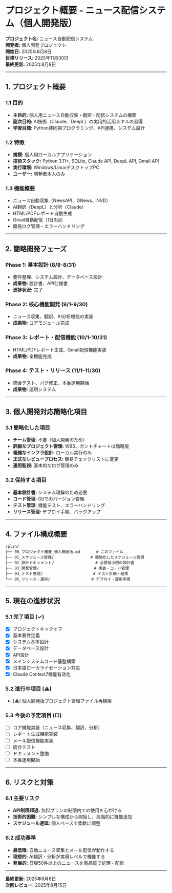 # プロジェクト概要 - ニュース配信システム（個人開発版）

**プロジェクト名:** ニュース自動配信システム  
**開発者:** 個人開発プロジェクト  
**開始日:** 2025年8月8日  
**目標リリース:** 2025年11月30日  
**最終更新:** 2025年8月8日

---

## 1. プロジェクト概要

### 1.1 目的
- **主目的:** 個人用ニュース自動収集・翻訳・配信システムの構築
- **副次目的:** AI技術（Claude、DeepL）の実用的活用スキルの習得
- **学習目標:** Python非同期プログラミング、API連携、システム設計

### 1.2 特徴
- **規模:** 個人用ローカルアプリケーション
- **技術スタック:** Python 3.11+, SQLite, Claude API, DeepL API, Gmail API
- **実行環境:** Windows/LinuxデスクトップPC
- **ユーザー:** 開発者本人のみ

### 1.3 機能概要
- ニュース自動収集（NewsAPI、GNews、NVD）
- AI翻訳（DeepL）と分析（Claude）
- HTML/PDFレポート自動生成
- Gmail自動配信（1日3回）
- 簡易ログ管理・エラーハンドリング

---

## 2. 簡略開発フェーズ

### Phase 1: 基本設計 (8/8-8/31)
- 要件整理、システム設計、データベース設計
- **成果物:** 設計書、API仕様書
- **進捗状況:** 完了

### Phase 2: 核心機能開発 (9/1-9/30)
- ニュース収集、翻訳、AI分析機能の実装
- **成果物:** コアモジュール完成

### Phase 3: レポート・配信機能 (10/1-10/31)
- HTML/PDFレポート生成、Gmail配信機能実装
- **成果物:** 全機能完成

### Phase 4: テスト・リリース (11/1-11/30)
- 統合テスト、バグ修正、本番運用開始
- **成果物:** 運用システム

---

## 3. 個人開発対応簡略化項目

### 3.1 簡略化した項目
- **チーム管理:** 不要（個人開発のため）
- **詳細なプロジェクト管理:** WBS、ガントチャートは簡略版
- **複雑なインフラ設計:** ローカル実行のみ
- **正式なレビュープロセス:** 簡易チェックリストに変更
- **運用監視:** 基本的なログ管理のみ

### 3.2 保持する項目
- **基本設計書:** システム理解のため必要
- **コード管理:** Gitでのバージョン管理
- **テスト管理:** 機能テスト、エラーハンドリング
- **リリース管理:** デプロイ手順、バックアップ

---

## 4. ファイル構成概要

```
/plan/
├── 00_プロジェクト概要_個人開発版.md       # このファイル
├── 01_スケジュール管理/                # 簡略化したスケジュール管理
├── 02_設計ドキュメント/                  # 必要最小限の設計書
├── 03_開発管理/                        # 実装・コード管理
├── 04_テスト管理/                      # テスト計画・結果
└── 05_リリース・運用/                  # デプロイ・運用手順
```

---

## 5. 現在の進捗状況

### 5.1 完了項目 (✓)
- [x] プロジェクトキックオフ
- [x] 基本要件定義
- [x] システム基本設計
- [x] データベース設計
- [x] API設計
- [x] メインシステムコード基盤構築
- [x] 日本語ローカライゼーション対応
- [x] Claude Context7機能有効化

### 5.2 進行中項目 (⚠️)
- [⚠️] 個人開発版プロジェクト管理ファイル再構築

### 5.3 今後の予定項目 (□)
- [ ] コア機能実装（ニュース収集、翻訳、分析）
- [ ] レポート生成機能実装
- [ ] メール配信機能実装
- [ ] 統合テスト
- [ ] ドキュメント整備
- [ ] 本番運用開始

---

## 6. リスクと対策

### 6.1 主要リスク
- **API制限超過:** 無料プランの制限内での使用を心がける
- **技術的困難:** シンプルな構成から開始し、段階的に機能追加
- **スケジュール遅延:** 個人ペースで柔軟に調整

### 6.2 成功基準
- **最低限:** 自動ニュース収集とメール配信が動作する
- **理想的:** AI翻訳・分析が実用レベルで機能する
- **発展的:** 日朡50件以上のニュースを高品質で処理・配信

---

**最終更新:** 2025年8月8日  
**次回レビュー:** 2025年8月15日